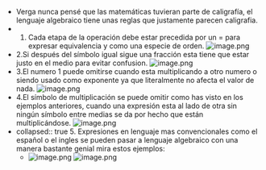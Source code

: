 - Verga nunca pensé que las matemáticas tuvieran parte de caligrafía, el lenguaje algebraico tiene unas reglas que justamente parecen caligrafia.
- 1. Cada etapa de la operación debe estar precedida por un = para expresar equivalencia y como una especie de orden.
  ![image.png](../assets/image_1665191905247_0.png)
- 2.Si después del símbolo igual sigue una fracción esta tiene que estar justo en el medio para evitar confusion.
  ![image.png](../assets/image_1665193487400_0.png)
- 3.El numero 1 puede omitirse cuando esta multiplicando a otro numero o siendo usado como exponente ya que literalmente no afecta el valor de nada.
  ![image.png](../assets/image_1665193682778_0.png)
- 4.El símbolo de multiplicación se puede omitir como has visto en los ejemplos anteriores, cuando una expresión esta al lado de otra sin ningún símbolo entre medias se da por hecho que están multiplicándose.
  ![image.png](../assets/image_1665194564699_0.png)
- collapsed:: true
  5. Expresiones en lenguaje mas convencionales como el español o el ingles se pueden pasar a lenguaje algebraico con una manera bastante genial mira estos ejemplos:
	- ![image.png](../assets/image_1665252367382_0.png) ![image.png](../assets/image_1665252373164_0.png)